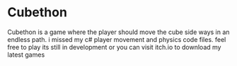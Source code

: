 # Cubethon
Cubethon is a game where the player should move the cube side ways in an endless path.
i missed my c# player movement and physics code files.
feel free to play its still in development
or you can visit itch.io to download my latest games
